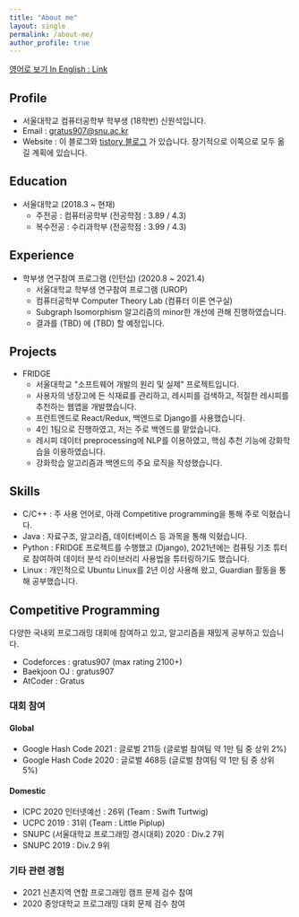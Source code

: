 ```yaml
---
title: "About me"
layout: single
permalink: /about-me/
author_profile: true
---
```

[영어로 보기 In English : Link](/about-me/eng/)
## Profile
- 서울대학교 컴퓨터공학부 학부생 (18학번) 신원석입니다.
- Email : gratus907@snu.ac.kr
- Website : 이 블로그와 [tistory 블로그](www.gratus907.com) 가 있습니다. 장기적으로 이쪽으로 모두 옮길 계획에 있습니다.

## Education
- 서울대학교 (2018.3 ~ 현재)
    - 주전공 : 컴퓨터공학부 (전공학점 : 3.89 / 4.3)
    - 복수전공 : 수리과학부 (전공학점 : 3.99 / 4.3)

## Experience
- 학부생 연구참여 프로그램 (인턴십) (2020.8 ~ 2021.4)
    - 서울대학교 학부생 연구참여 프로그램 (UROP)
    - 컴퓨터공학부 Computer Theory Lab (컴퓨터 이론 연구실)
    - Subgraph Isomorphism 알고리즘의 minor한 개선에 관해 진행하였습니다.
    - 결과를 (TBD) 에 (TBD) 할 예정입니다.

## Projects
- FRIDGE 
    - 서울대학교 "소프트웨어 개발의 원리 및 실제" 프로젝트입니다.
    - 사용자의 냉장고에 든 식재료를 관리하고, 레시피를 검색하고, 적절한 레시피를 추천하는 웹앱을 개발했습니다.
    - 프런트엔드로 React/Redux, 백엔드로 Django를 사용했습니다.
    - 4인 1팀으로 진행하였고, 저는 주로 백엔드를 맡았습니다. 
    - 레시피 데이터 preprocessing에 NLP를 이용하였고, 핵심 추천 기능에 강화학습을 이용하였습니다. 
    - 강화학습 알고리즘과 백엔드의 주요 로직을 작성했습니다.

## Skills
- C/C++ : 주 사용 언어로, 아래 Competitive programming을 통해 주로 익혔습니다. 
- Java : 자료구조, 알고리즘, 데이터베이스 등 과목을 통해 익혔습니다.
- Python : FRIDGE 프로젝트를 수행했고 (Django), 2021년에는 컴퓨팅 기초 튜터로 참여하여 데이터 분석 라이브러리 사용법을 튜터링하기도 했습니다.
- Linux : 개인적으로 Ubuntu Linux를 2년 이상 사용해 왔고, Guardian 활동을 통해 공부했습니다.

## Competitive Programming
다양한 국내외 프로그래밍 대회에 참여하고 있고, 알고리즘을 재밌게 공부하고 있습니다.
- Codeforces : gratus907 (max rating 2100+)
- Baekjoon OJ : gratus907
- AtCoder : Gratus 

### 대회 참여
#### Global
- Google Hash Code 2021 : 글로벌 211등 (글로벌 참여팀 약 1만 팀 중 상위 2%)
- Google Hash Code 2020 : 글로벌 468등 (글로벌 참여팀 약 1만 팀 중 상위 5%)

#### Domestic
- ICPC 2020 인터넷예선 : 26위 (Team : Swift Turtwig)
- UCPC 2019 : 31위 (Team : Little Piplup)
- SNUPC (서울대학교 프로그래밍 경시대회) 2020 : Div.2 7위
- SNUPC 2019 : Div.2 9위

### 기타 관련 경험
- 2021 신촌지역 연합 프로그래밍 캠프 문제 검수 참여
- 2020 중앙대학교 프로그래밍 대회 문제 검수 참여